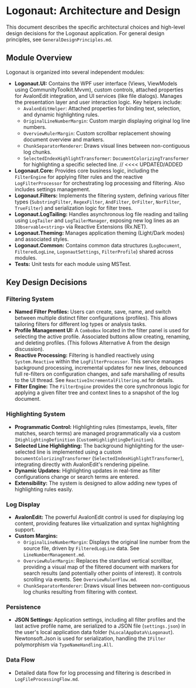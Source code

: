 # Logonaut: Architecture and Design

This document describes the specific architectural choices and high-level design decisions for the Logonaut application. For general design principles, see `GeneralDesignPrinciples.md`.

## Module Overview

Logonaut is organized into several independent modules:

*   **Logonaut.UI:** Contains the WPF user interface (Views, ViewModels using CommunityToolkit.Mvvm), custom controls, attached properties for AvalonEdit integration, and UI services (like file dialogs). Manages the presentation layer and user interaction logic. Key helpers include:
    *   `AvalonEditHelper`: Attached properties for binding text, selection, and dynamic highlighting rules.
    *   `OriginalLineNumberMargin`: Custom margin displaying original log line numbers.
    *   `OverviewRulerMargin`: Custom scrollbar replacement showing document overview and markers.
    *   `ChunkSeparatorRenderer`: Draws visual lines between non-contiguous log chunks.
    *   `SelectedIndexHighlightTransformer`: `DocumentColorizingTransformer` for highlighting a specific selected line. // <<<< UPDATED/ADDED
*   **Logonaut.Core:** Provides core business logic, including the `FilterEngine` for applying filter rules and the reactive `LogFilterProcessor` for orchestrating log processing and filtering. Also includes settings management.
*   **Logonaut.Filters:** Implements the filtering system, defining various filter types (`SubstringFilter`, `RegexFilter`, `AndFilter`, `OrFilter`, `NorFilter`, `TrueFilter`) and serialization logic for filter trees.
*   **Logonaut.LogTailing:** Handles asynchronous log file reading and tailing using `LogTailer` and `LogTailerManager`, exposing new log lines as an `IObservable<string>` via Reactive Extensions (Rx.NET).
*   **Logonaut.Theming:** Manages application theming (Light/Dark modes) and associated styles.
*   **Logonaut.Common:** Contains common data structures (`LogDocument`, `FilteredLogLine`, `LogonautSettings`, `FilterProfile`) shared across modules.
*   **Tests:** Unit tests for each module using MSTest.

## Key Design Decisions

### Filtering System

*   **Named Filter Profiles:** Users can create, save, name, and switch between multiple distinct filter configurations (profiles). This allows tailoring filters for different log types or analysis tasks.
*   **Profile Management UI:** A `ComboBox` located in the filter panel is used for selecting the active profile. Associated buttons allow creating, renaming, and deleting profiles. (This follows Alternative A from the design discussion).
*   **Reactive Processing:** Filtering is handled reactively using `System.Reactive` within the `LogFilterProcessor`. This service manages background processing, incremental updates for new lines, debounced full re-filters on configuration changes, and safe marshalling of results to the UI thread. See `ReactiveIncrementalFiltering.md` for details.
*   **Filter Engine:** The `FilterEngine` provides the core synchronous logic for applying a given filter tree and context lines to a snapshot of the log document.

### Highlighting System

*   **Programmatic Control:** Highlighting rules (timestamps, levels, filter matches, search terms) are managed programmatically via a custom `IHighlightingDefinition` (`CustomHighlightingDefinition`).
*   **Selected Line Highlighting:** The background highlighting for the user-selected line is implemented using a custom `DocumentColorizingTransformer` (`SelectedIndexHighlightTransformer`), integrating directly with AvalonEdit's rendering pipeline.
*   **Dynamic Updates:** Highlighting updates in real-time as filter configurations change or search terms are entered.
*   **Extensibility:** The system is designed to allow adding new types of highlighting rules easily.

### Log Display

*   **AvalonEdit:** The powerful AvalonEdit control is used for displaying log content, providing features like virtualization and syntax highlighting support.
*   **Custom Margins:**
    *   `OriginalLineNumberMargin`: Displays the original line number from the source file, driven by `FilteredLogLine` data. See `LineNumberManagement.md`.
    *   `OverviewRulerMargin`: Replaces the standard vertical scrollbar, providing a visual map of the filtered document with markers for search results (and potentially other points of interest). It controls scrolling via events. See `OverviewRulerFlow.md`.
    *   `ChunkSeparatorRenderer`: Draws visual lines between non-contiguous log chunks resulting from filtering with context.

### Persistence

*   **JSON Settings:** Application settings, including all filter profiles and the last active profile name, are serialized to a JSON file (`settings.json`) in the user's local application data folder (`%LocalAppData%\Logonaut`). Newtonsoft.Json is used for serialization, handling the `IFilter` polymorphism via `TypeNameHandling.All`.

### Data Flow

*   Detailed data flow for log processing and filtering is described in `LogFileProcessingFlow.md`.